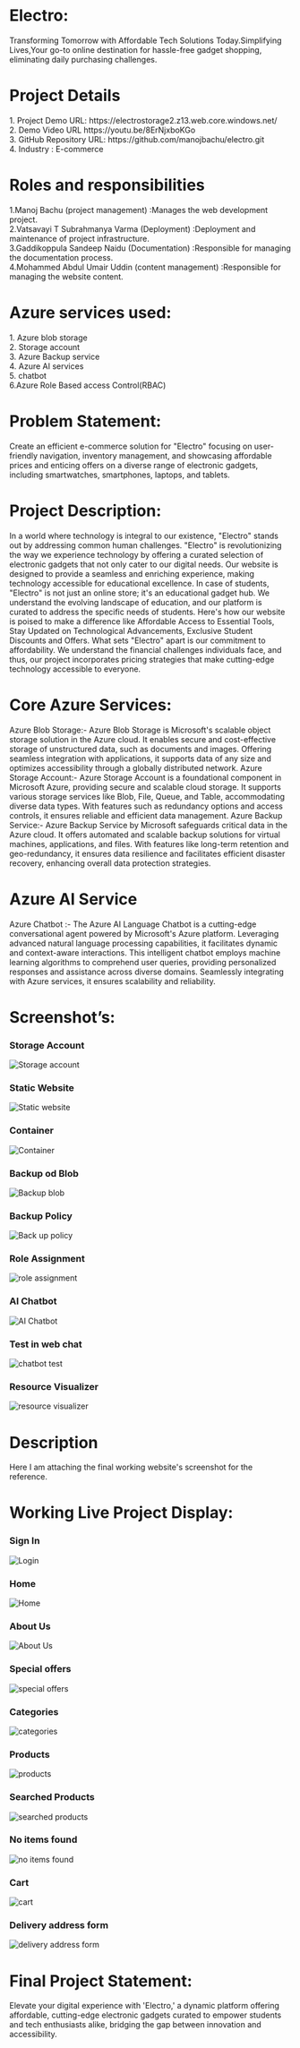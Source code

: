 <h1>Electro:</h1>
Transforming Tomorrow with Affordable Tech Solutions Today.Simplifying Lives,Your go-to online destination for hassle-free gadget shopping, eliminating daily purchasing challenges.
<h1>Project Details</h1>
1.	Project Demo URL: https://electrostorage2.z13.web.core.windows.net/ <br>
2.	Demo Video URL https://youtu.be/8ErNjxboKGo<br>
3.	GitHub Repository URL:  https://github.com/manojbachu/electro.git <br>
4.	Industry : E-commerce<br> 
<h1> Roles and responsibilities</h1>
1.Manoj Bachu (project management)                 :Manages the web development project.<br>
2.Vatsavayi T Subrahmanya Varma  (Deployment)      :Deployment and maintenance of  project infrastructure.<br>
3.Gaddikoppula Sandeep Naidu (Documentation)       :Responsible for managing the documentation process.<br>
4.Mohammed Abdul Umair Uddin (content management)  :Responsible for managing the website content.<br>
<h1>Azure services used:</h1>
1.	Azure blob storage<br>
2.	Storage account<br>
3.	Azure Backup service<br>
4.	Azure AI services<br>
5.	chatbot<br>
6.Azure Role Based access Control(RBAC)

<h1>Problem Statement:</h1>
Create an efficient e-commerce solution for "Electro" focusing on user-friendly navigation, inventory management, and showcasing affordable prices and enticing offers on a diverse range of electronic gadgets, including smartwatches, smartphones, laptops, and tablets.

<h1>Project Description:</h1>
In a world where technology is integral to our existence, "Electro" stands out by addressing common human challenges. "Electro" is revolutionizing the way we experience technology by offering a curated selection of electronic gadgets that not only cater to our digital needs. Our website is designed to provide a seamless and enriching experience, making technology accessible for educational excellence. In case of students, "Electro" is not just an online store; it's an educational gadget hub. We understand the evolving landscape of education, and our platform is curated to address the specific needs of students. Here's how our website is poised to make a difference like Affordable Access to Essential Tools, Stay Updated on Technological Advancements, Exclusive Student Discounts and Offers. What sets "Electro" apart is our commitment to affordability. We understand the financial challenges individuals face, and thus, our project incorporates pricing strategies that make cutting-edge technology accessible to everyone.
<h1>Core Azure Services:</h1>
Azure Blob Storage:- Azure Blob Storage is Microsoft's scalable object storage solution in the Azure cloud. It enables secure and cost-effective storage of unstructured data, such as documents and images. Offering seamless integration with applications, it supports data of any size and optimizes accessibility through a globally distributed network. 
Azure Storage Account:- Azure Storage Account is a foundational component in Microsoft Azure, providing secure and scalable cloud storage. It supports various storage services like Blob, File, Queue, and Table, accommodating diverse data types. With features such as redundancy options and access controls, it ensures reliable and efficient data management.
 Azure Backup Service:- Azure Backup Service by Microsoft safeguards critical data in the Azure cloud. It offers automated and scalable backup solutions for virtual machines, applications, and files. With features like long-term retention and geo-redundancy, it ensures data resilience and facilitates efficient disaster recovery, enhancing overall data protection strategies.
<h1>Azure AI Service</h1>
Azure Chatbot :- The Azure AI Language Chatbot is a cutting-edge conversational agent powered by Microsoft's Azure platform. Leveraging advanced natural language processing capabilities, it facilitates dynamic and context-aware interactions. This intelligent chatbot employs machine learning algorithms to comprehend user queries, providing personalized responses and assistance across diverse domains. Seamlessly integrating with Azure services, it ensures scalability and reliability.
<h1>Screenshot’s:</h1>
<h3>Storage Account</h3> 
<img src="https://github.com/manojbachu/electro/blob/main/storage%20account.jpg.png?raw=true" alt="Storage account"/>

<h3>Static Website</h3> 
<img src="https://github.com/manojbachu/electro/blob/main/staticwebsite.jpg.png?raw=true" alt="Static website"/>

<h3>Container</h3> 
<img src="https://github.com/manojbachu/electro/blob/main/container.jpg.png?raw=true" alt="Container"/>

<h3>Backup od Blob</h3> 
<img src="https://github.com/manojbachu/electro/blob/main/backup%20od%20blob.png?raw=true" alt="Backup blob"/>

<h3>Backup Policy</h3> 
<img src="https://github.com/manojbachu/electro/blob/main/back%20up%20policy.png?raw=true" alt="Back up policy"/>

<h3>Role Assignment</h3> 
<img src="https://github.com/manojbachu/electro/blob/main/role%20assignment.jpg.png?raw=true" alt="role assignment"/>

<h3>AI Chatbot</h3> 
<img src="https://github.com/manojbachu/electro/blob/main/AI%20Chagbot.png?raw=true" alt="AI Chatbot"/>

<h3>Test in web chat</h3> 
<img src="https://github.com/manojbachu/electro/blob/main/chat%20bot%20text.png?raw=true" alt="chatbot test"/>

<h3>Resource Visualizer</h3> 
<img src="https://github.com/manojbachu/electro/blob/main/resource%20visualizer.png?raw=true" alt="resource visualizer"/>

<h1>Description</h1>
Here I am attaching the final working website's screenshot for the reference.
<h1>Working Live Project Display:</h1>
<h3>Sign In</h3> 
<img src="https://github.com/manojbachu/electro/blob/main/Login%20page.png?raw=true" alt="Login"/>

<h3>Home</h3> 
<img src="https://github.com/manojbachu/electro/blob/main/Home.png?raw=true" alt="Home"/>

<h3>About Us</h3> 
<img src="https://github.com/manojbachu/electro/blob/main/aboutus.png?raw=true" alt="About Us"/>


<h3>Special offers</h3> 
<img src="https://github.com/manojbachu/electro/blob/main/special%20offer.png?raw=true" alt="special offers"/>

<h3>Categories</h3> 
<img src="https://github.com/manojbachu/electro/blob/main/categories.png?raw=true" alt="categories"/>

<h3>Products</h3> 
<img src="https://github.com/manojbachu/electro/blob/main/products.png?raw=true" alt="products"/>

<h3>Searched Products</h3> 
<img src="https://github.com/manojbachu/electro/blob/main/searched%20products.png?raw=true" alt="searched products"/>

<h3>No items found</h3> 
<img src="https://github.com/manojbachu/electro/blob/main/no%20items%20found.png?raw=true" alt="no items found"/>

<h3>Cart</h3> 
<img src="https://github.com/manojbachu/electro/blob/main/cart.png?raw=true" alt="cart"/>

<h3>Delivery address form</h3> 
<img src="https://github.com/manojbachu/electro/blob/main/delivery%20address%20form.png?raw=true" alt="delivery address form"/>




<h1>Final Project Statement:</h1>
Elevate your digital experience with 'Electro,' a dynamic platform offering affordable, cutting-edge electronic gadgets curated to empower students and tech enthusiasts alike, bridging the gap between innovation and accessibility.
